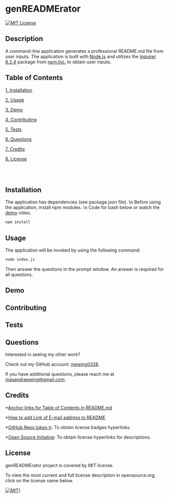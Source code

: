 # genREADMErator
[![MIT License](https://img.shields.io/badge/License-MIT-blue.svg)](https://opensource.org/licenses/MIT)

## Description
A command-line application generates a professional README.md file from user inputs. The application is built with [Node.js](https://nodejs.org/en/) and utilizes the [Inquirer 8.2.4](https://www.npmjs.com/package/inquirer/v/8.2.4) package from [npm.Inc.](https://www.npmjs.com/) to obtain user inputs.

## Table of Contents
[1. Installation](#installation)

[2. Usage](#usage)

[3. Demo](#demo)

[4. Contributing](#contributing)

[5. Tests](#tests)

[6. Questions](#questions)

[7. Credits](#credit)

[8. License](#license)

<br></br>

## Installation 
The application has dependencies (see package.json file). \n
Before using the application, install npm modules. \n
Code for bash below or watch the [demo](#demo) video.

```bash
npm install
```

## Usage 
The application will be invoked by using the following command:

```bash
node index.js
```
Then answer the questions in the prompt window. An answer is required for all questions.

## Demo

## Contributing 

## Tests 

## Questions
Interested in seeing my other work?

Check out my GitHub account: [mewing0328](https://github.com/mewing0328).

If you have additional questions, please reach me at [masandraewing@gmail.com](mailto:masandraewing@gmail.com).

## Credits
*[Anchor links for Table of Contents in README.md](https://gist.github.com/rachelhyman/b1f109155c9dafffe618#real-cool-heading)

*[How to add Link of E-mail address to README](https://gitlab.com/gitlab-org/gitlab/-/issues/26521)

*[GitHub Repo lukas-h](https://gist.github.com/lukas-h/2a5d00690736b4c3a7ba): To obtain license badges hyperlinks.

*[Open Source Initiative](https://opensource.org/): To obtain license hyperlinks for descriptions.

## License 
genREADMErator project is covered by MIT license. 

 To view the most current and full license description in opensource.org, click on the license name below.  

 [![MIT}](https://img.shields.io/badge/License-MIT-blue.svg)](https://opensource.org/licenses/MIT)